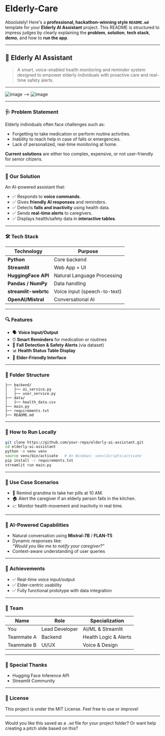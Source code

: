 # Elderly-Care

Absolutely! Here's a **professional, hackathon-winning style `README.md`** template for your **Elderly AI Assistant** project. This README is structured to impress judges by clearly explaining the **problem**, **solution**, **tech stack**, **demo**, and how to **run the app**.

---

## 🧠 Elderly AI Assistant

> A smart, voice-enabled health monitoring and reminder system designed to empower elderly individuals with proactive care and real-time safety alerts.

---
![image](https://github.com/user-attachments/assets/eaa7b6c7-0300-43ea-8d66-f17ee1936374) -->
![image](https://github.com/user-attachments/assets/137a9302-b3f4-4e2c-a5ae-9a4ad8d4aaf2)



---

### 🩺 Problem Statement

Elderly individuals often face challenges such as:
- Forgetting to take medication or perform routine activities.
- Inability to reach help in case of falls or emergencies.
- Lack of personalized, real-time monitoring at home.

**Current solutions** are either too complex, expensive, or not user-friendly for senior citizens.

---

### 🌟 Our Solution

An AI-powered assistant that:
- ✅ Responds to **voice commands**.
- ✅ Gives **friendly AI responses** and reminders.
- ✅ Detects **falls and inactivity** using health data.
- ✅ Sends **real-time alerts** to caregivers.
- ✅ Displays health/safety data in **interactive tables**.

---

### 🛠️ Tech Stack

| Technology        | Purpose                          |
|-------------------|----------------------------------|
| **Python**        | Core backend                     |
| **Streamlit**     | Web App + UI                     |
| **HuggingFace API** | Natural Language Processing   |
| **Pandas / NumPy**| Data handling                    |
| **streamlit-webrtc** | Voice input (speech-to-text) |
| **OpenAI/Mistral** | Conversational AI               |

---

### 🔍 Features

- 🗣️ **Voice Input/Output**  
- ⏰ **Smart Reminders** for medication or routines  
- 🛑 **Fall Detection & Safety Alerts** (via dataset)  
- 📊 **Health Status Table Display**  
- 🧓 **Elder-Friendly Interface**  

---

### 📂 Folder Structure

```
├── backend/
│   ├── ai_service.py
│   ├── user_service.py
├── data/
│   ├── health_data.csv
├── main.py
├── requirements.txt
├── README.md
```

---

### 🧪 How to Run Locally

```bash
git clone https://github.com/your-repo/elderly-ai-assistant.git
cd elderly-ai-assistant
python -m venv venv
source venv/bin/activate   # On Windows: venv\Scripts\activate
pip install -r requirements.txt
streamlit run main.py
```

---

### 🎯 Use Case Scenarios

- 👵 Remind grandma to take her pills at 10 AM.
- 🏠 Alert the caregiver if an elderly person falls in the kitchen.
- 📈 Monitor health movement and inactivity in real time.

---

### 🧠 AI-Powered Capabilities

- Natural conversation using **Mistral-7B** / **FLAN-T5**
- Dynamic responses like:  
  _“Would you like me to notify your caregiver?”_  
- Context-aware understanding of user queries

---

### 🏅 Achievements

- ✅ Real-time voice input/output
- ✅ Elder-centric usability
- ✅ Fully functional prototype with data integration

---

### 🤝 Team

| Name | Role | Specialization |
|------|------|----------------|
| You | Lead Developer | AI/ML & Streamlit |
| Teammate A | Backend | Health Logic & Alerts |
| Teammate B | UI/UX | Voice & Design  | Data Science | Health Data Analysis |

---

### 🙌 Special Thanks

- Hugging Face Inference API  
- Streamlit Community 

---

### 📜 License

This project is under the MIT License. Feel free to use or improve!

---

Would you like this saved as a `.md` file for your project folder? Or want help creating a pitch slide based on this?

